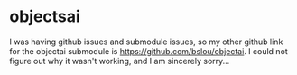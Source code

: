 # objectsai
I was having github issues and submodule issues, so my other github link for the objectai submodule is https://github.com/bslou/objectai. I could not figure out why it wasn't working, and I am sincerely sorry...
